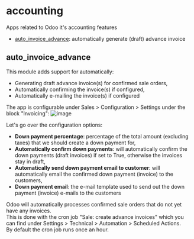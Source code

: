 # accounting
Apps related to Odoo it's accounting features

- [auto_invoice_advance](#auto_invoice_advance): automatically generate (draft) advance invoice


## auto_invoice_advance
This module adds support for automatically:
- Generating draft advance invoice(s) for confirmed sale orders,
- Automatically confirming the invoice(s) if configured,
- Automatically e-mailing the invoice(s) if configured

The app is configurable under Sales > Configuration > Settings under the block "Invoicing":
![image](https://user-images.githubusercontent.com/6352350/199924728-8bf36c62-b2d6-490e-b9bc-d05c096d8265.png)

Let's go over the configuration options:
- <b>Down payment percentage</b>: percentage of the total amount (excluding taxes) that we should create a down payment for,
- <b>Automatically confirm down payments</b>: will automatically confirm the down payments (draft invoices) if set to True, otherwise the invoices stay in draft,
- <b>Automatically send down payment email to customer</b>: will automatically email the confirmed down payment (invoice) to the customers,
- <b>Down payment email</b>: the e-mail template used to send out the down payment (invoice) e-mails to the customers

Odoo will automatically processes confirmed sale orders that do not yet have any invoices.<br/>
This is done with the cron job "Sale: create advance invoices" which you can find under Settings > Technical > Automation > Scheduled Actions.<br/>
By default the cron job runs once an hour.

